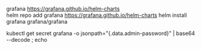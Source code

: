 grafana   https://grafana.github.io/helm-charts   
  helm repo add grafana https://grafana.github.io/helm-charts
  helm install grafana grafana/grafana 

kubectl get secret grafana -o jsonpath="{.data.admin-password}" | base64 --decode ; echo